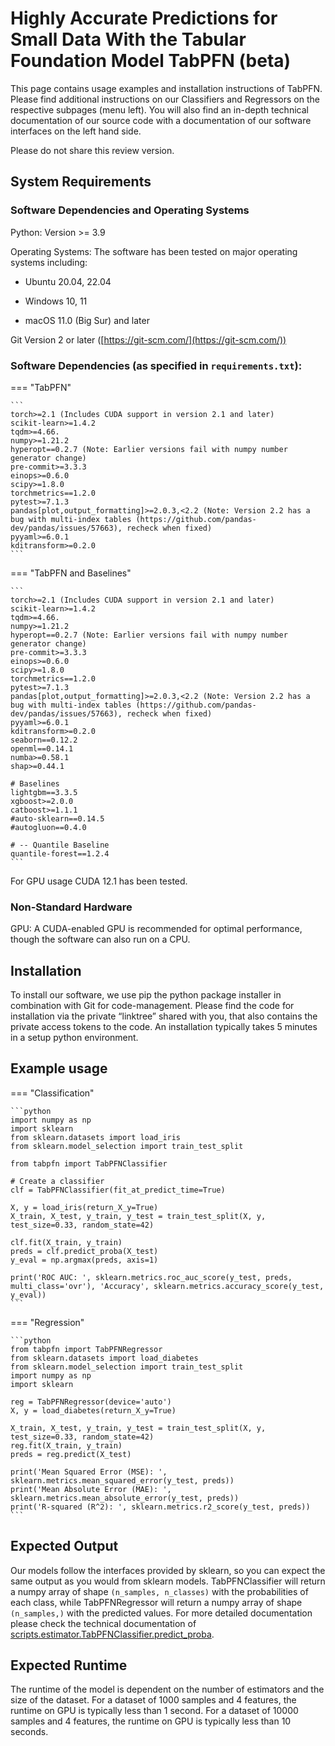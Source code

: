 # Highly Accurate Predictions for Small Data With the Tabular Foundation Model TabPFN (beta)

This page contains usage examples and installation instructions of TabPFN. Please find additional instructions on our Classifiers and Regressors on the respective subpages (menu left). You will also find an in-depth technical documentation of our source code with a documentation of our software interfaces on the left hand side.

Please do not share this review version.

## System Requirements

### Software Dependencies and Operating Systems
Python: Version >= 3.9

Operating Systems: The software has been tested on major operating systems including:

- Ubuntu 20.04, 22.04

- Windows 10, 11

- macOS 11.0 (Big Sur) and later

Git Version 2 or later ([https://git-scm.com/](https://git-scm.com/))

### Software Dependencies (as specified in `requirements.txt`):

=== "TabPFN"

    ```
    torch>=2.1 (Includes CUDA support in version 2.1 and later)
    scikit-learn>=1.4.2
    tqdm>=4.66.
    numpy>=1.21.2
    hyperopt==0.2.7 (Note: Earlier versions fail with numpy number generator change)
    pre-commit>=3.3.3
    einops>=0.6.0
    scipy>=1.8.0
    torchmetrics==1.2.0
    pytest>=7.1.3
    pandas[plot,output_formatting]>=2.0.3,<2.2 (Note: Version 2.2 has a bug with multi-index tables (https://github.com/pandas-dev/pandas/issues/57663), recheck when fixed)
    pyyaml>=6.0.1
    kditransform>=0.2.0
    ```

=== "TabPFN and Baselines"

    ```
    torch>=2.1 (Includes CUDA support in version 2.1 and later)
    scikit-learn>=1.4.2
    tqdm>=4.66.
    numpy>=1.21.2
    hyperopt==0.2.7 (Note: Earlier versions fail with numpy number generator change)
    pre-commit>=3.3.3
    einops>=0.6.0
    scipy>=1.8.0
    torchmetrics==1.2.0
    pytest>=7.1.3
    pandas[plot,output_formatting]>=2.0.3,<2.2 (Note: Version 2.2 has a bug with multi-index tables (https://github.com/pandas-dev/pandas/issues/57663), recheck when fixed)
    pyyaml>=6.0.1
    kditransform>=0.2.0
    seaborn==0.12.2
    openml==0.14.1
    numba>=0.58.1
    shap>=0.44.1
    
    # Baselines
    lightgbm==3.3.5
    xgboost>=2.0.0
    catboost>=1.1.1
    #auto-sklearn==0.14.5
    #autogluon==0.4.0
    
    # -- Quantile Baseline
    quantile-forest==1.2.4
    ```

For GPU usage CUDA 12.1 has been tested.

### Non-Standard Hardware
GPU: A CUDA-enabled GPU is recommended for optimal performance, though the software can also run on a CPU.

## Installation

To install our software, we use pip the python package installer in combination with Git for code-management. Please find the code for installation via the private “linktree” shared with you, that also contains the private access tokens to the code. An installation typically takes 5 minutes in a setup python environment. 



## Example usage

=== "Classification"

    ```python
    import numpy as np
    import sklearn
    from sklearn.datasets import load_iris
    from sklearn.model_selection import train_test_split
    
    from tabpfn import TabPFNClassifier
    
    # Create a classifier
    clf = TabPFNClassifier(fit_at_predict_time=True)
    
    X, y = load_iris(return_X_y=True)
    X_train, X_test, y_train, y_test = train_test_split(X, y, test_size=0.33, random_state=42)
    
    clf.fit(X_train, y_train)
    preds = clf.predict_proba(X_test)
    y_eval = np.argmax(preds, axis=1)
    
    print('ROC AUC: ', sklearn.metrics.roc_auc_score(y_test, preds, multi_class='ovr'), 'Accuracy', sklearn.metrics.accuracy_score(y_test, y_eval))
    ```

=== "Regression"

    ```python
    from tabpfn import TabPFNRegressor
    from sklearn.datasets import load_diabetes
    from sklearn.model_selection import train_test_split
    import numpy as np
    import sklearn
    
    reg = TabPFNRegressor(device='auto')
    X, y = load_diabetes(return_X_y=True)
    
    X_train, X_test, y_train, y_test = train_test_split(X, y, test_size=0.33, random_state=42)
    reg.fit(X_train, y_train)
    preds = reg.predict(X_test)
    
    print('Mean Squared Error (MSE): ', sklearn.metrics.mean_squared_error(y_test, preds))
    print('Mean Absolute Error (MAE): ', sklearn.metrics.mean_absolute_error(y_test, preds))
    print('R-squared (R^2): ', sklearn.metrics.r2_score(y_test, preds))
    ```

## Expected Output
Our models follow the interfaces provided by sklearn, so you can expect the same output as you would from sklearn models.
TabPFNClassifier will return a numpy array of shape `(n_samples, n_classes)` with the probabilities of each class, while
TabPFNRegressor will return a numpy array of shape `(n_samples,)` with the predicted values. For more detailed documentation
please check the technical documentation of [scripts.estimator.TabPFNClassifier.predict_proba](https://priorlabs.github.io/api/tabpfn_classifier/#scripts.estimator.TabPFNClassifier.predict_proba).

## Expected Runtime
The runtime of the model is dependent on the number of estimators and the size of the dataset. For a dataset of 1000
samples and 4 features, the runtime on GPU is typically less than 1 second. For a dataset of 10000 samples and 4 features, the
runtime on GPU is typically less than 10 seconds.